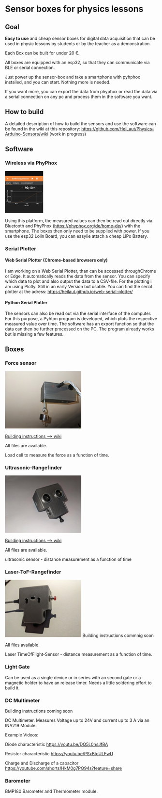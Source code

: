 # Sensor boxes for physics lessons

## Goal

**Easy to use** and cheap sensor boxes for digital data acquisition that can be used in physic lessons by students or by the teacher as a demonstration.

Each Box can be built for under 20 €.

All boxes are equipped with an esp32, so that they can communicate via BLE or serial connection. 

Just power up the sensor-box and take a smartphone with pyhphox installed, and you can start. Nothing more is needed.

If you want more, you can export the data from phyphox or read the data via a serial connection on any pc and process them in the software you want.

## How to build

A detailed description of how to build the sensors and use the software can be found in the wiki at this repository: 
https://github.com/HeiLaut/Physics-Arduino-Sensors/wiki (work in progress)

## Software

### Wireless via PhyPhox
<img src="https://github.com/HeiLaut/Physics-Arduino-Sensors/blob/main/images/us_example.jpg" width=25%>


Using this platform, the measured values can then be read out directly via Bluetooth and PhyPhox (https://phyphox.org/de/home-de/) with the smartphone. The boxes then only need to be supplied with power. If you use the esp32 Lolin Board, you can easylie attach a cheap LiPo Battery.

### Serial Plotter
#### Web Serial Plotter (Chrome-based browsers only)
I am working on a Web Serial Plotter, than can be accessed throughChrome or Edge. It automatically reads the data from the sensor. You can specify which data to plot and also output the data to a CSV-file. For the plotting i am using Plotly. Still in an early Version but usable.
You can find the serial plotter at the adress: https://heilaut.github.io/web-serial-plotter/

#### Python Serial Plotter
The sensors can also be read out via the serial interface of the computer. For this purpose, a Pyhton program is developed, which plots the respective measured value over time. The software has an export function so that the data can then be further processed on the PC. The program already works but is missing a few features.

## Boxes

### Force sensor
<img src="https://github.com/HeiLaut/Physics-Arduino-Sensors/blob/main/images/Photo.jpg" width = 50%>

[Building instructions --> wiki](https://github.com/HeiLaut/Physics-Arduino-Sensors/wiki/Building-Instructions#1-force-gauge)

All files are available.

Load cell to measure the force as a function of time.


### Ultrasonic-Rangefinder
<img src="https://github.com/HeiLaut/Physics-Arduino-Sensors/blob/main/images/distance_1.JPG" width = 50%>

[Building instructions --> wiki](https://github.com/HeiLaut/Physics-Arduino-Sensors/wiki/Building-Instructions#2-ultrasonic-rangefinder)

All files are available. 

ultrasonic sensor - distance measurement as a function of time

### Laser-ToF-Rangefinder
<img src="https://github.com/HeiLaut/Physics-Arduino-Sensors/blob/main/images/ToF-Rangefinder.jpg" width = 50%>
Building instructions commnig soon

All files available.

Laser TimeOfFlight-Sensor - distance measurement as a function of time.

### Light Gate 

Can be used as a single device or in series with an second gate or a magnetic holder to have an release timer.
Needs a little soldering effort to build it. 


### DC Multimeter
Building instructions coming soon

DC Multimeter. Measures Voltage up to 24V and current up to 3 A via an INA219 Module.

Example Videos:

Diode characteristic https://youtu.be/DQ5L0hsJfBA

Resistor characteristic https://youtu.be/PSxBtcULFwU

Charge and Discharge of a capacitor https://youtube.com/shorts/HkM0g7PQ94s?feature=share

### Barometer 

BMP180 Barometer and Thermometer module. 
